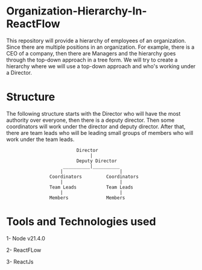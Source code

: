 # Organization-Hierarchy-In-ReactFlow

This repository will provide a hierarchy of employees of an organization. Since there are multiple positions in an organization. For example, there is a CEO of a company, then there are Managers and the hierarchy goes through the top-down approach in a tree form. We will try to create a hierarchy where we will use a top-down approach and who's working under a Director.

# Structure

The following structure starts with the Director who will have the most authority over everyone, then there is a deputy director. Then some coordinators will work under the director and deputy director. After that, there are team leads who will be leading small groups of members who will work under the team leads. 

                              Director
                                   |
                              Deputy Director
                         __________|__________ 
                        |                     |
                    Coordinators         Coordinators 
                        |                     |
                    Team Leads           Team Leads
                        |                     |
                    Members              Members

# Tools and Technologies used

1- Node v21.4.0

2- ReactFLow

3- ReactJs
